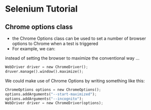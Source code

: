 # Selenium Tutorial

## Chrome options class

- the Chrome Options class can be used to set a number of browser options to Chrome when a test is triggered
- For example, we can:

instead of setting the browser to maximize the conventional way ...
```python
WebDriver driver = new ChromeDriver();
druver.manage().window().maximize(); 
```
We could make use of Chrome Options by writing something like this:
```python
ChromeOptions options = new ChromeOptions();
options.addArguments("--start-maximized");
options.addArguments("--incognito");
WebDriver driver = new ChromeDriver(options);
```
